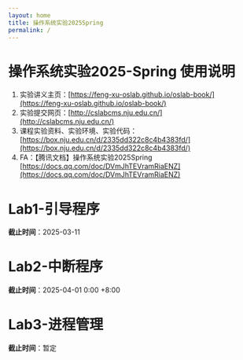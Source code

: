 ```yaml
---
layout: home
title: 操作系统实验2025Spring
permalink: /
---
```

# 操作系统实验2025-Spring 使用说明 

1. 实验讲义主页：[https://feng-xu-oslab.github.io/oslab-book/](https://feng-xu-oslab.github.io/oslab-book/)
2. 实验提交网页：[http://cslabcms.nju.edu.cn/](http://cslabcms.nju.edu.cn/)
3. 课程实验资料、实验环境、实验代码：[https://box.nju.edu.cn/d/2335dd322c8c4b4383fd/](https://box.nju.edu.cn/d/2335dd322c8c4b4383fd/) 
4. FA：【腾讯文档】操作系统实验2025Spring [https://docs.qq.com/doc/DVmJhTEVramRiaENZ](https://docs.qq.com/doc/DVmJhTEVramRiaENZ)


# Lab1-引导程序

**截止时间**：2025-03-11

# Lab2-中断程序

**截止时间**：2025-04-01 0:00 +8:00

# Lab3-进程管理

**截止时间**：暂定